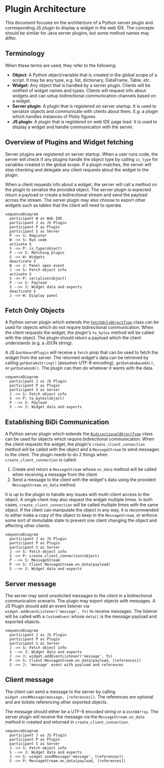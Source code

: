 # Plugin Architecture

This document focuses on the architecture of a Python server plugin and corresponding JS plugin to display a widget in the web IDE. The concepts should be similar for Java server plugins, but some method names may differ.

## Terminology

When these terms are used, they refer to the following:

- **Object**: A Python object/variable that is created in the global scope of a script. It may be any type, e.g. list, dictionary, DataFrame, Table, etc.
- **Widget**: Any object that is handled by a server plugin. Clients will be notified of widget names and types. Clients will request info about widgets and can setup bidirectional communication channels based on a widget.
- **Server plugin**: A plugin that is registered on server startup. It is used to serialize objects and communicate with clients about them. E.g. a plugin which handles instances of Plotly figures.
- **JS plugin**: A plugin that is registered on web IDE page load. It is used to display a widget and handle communication with the server.

## Overview of Plugins and Widget fetching

Server plugins are registered on server startup. When a user runs code, the server will check if any plugins handle the object type by calling `is_type` for variables created in the global scope. If a plugin matches, the server will stop checking and delegate any client requests about the widget to the plugin.

When a client requests info about a widget, the server will call a method on the plugin to serialize the provided object. The server plugin is expected return a payload or create a bidirectional stream and send the payload across the stream. The server plugin may also choose to export other widgets such as tables that the client will need to operate.

```mermaid
sequenceDiagram
  participant W as Web IDE
  participant J as JS Plugin
  participant P as Plugin
  participant S as Server
  P ->> S: Register
  W ->> S: Run code
  activate S
  S ->> P: is_type(object)
  P -->> S: Matching plugin
  S ->> W: Widgets
  deactivate S
  W ->> J: Panel open event
  J ->> S: Fetch object info
  activate S
  S ->> P: serialize(object)
  P -->> S: Payload
  S -->> J: Widget data and exports
  deactivate S
  J ->> W: Display panel
```

## Fetch Only Objects

A Python server plugin which extends the [`FetchOnlyObjectType`](https://github.com/deephaven/deephaven-plugin/blob/main/src/deephaven/plugin/object_type.py#L90) class can be used for objects which do not require bidirectional communication. When the client requests the widget, the plugin's `to_bytes` method will be called with the object. The plugin should return a payload which the client understands (e.g. a JSON string).

A JS `DashboardPlugin` will receive a `fetch` prop that can be used to fetch the widget from the server. The returned widget's data can be retrieved by calling `getDataAsString()` (assumes UTF-8 encoding), `getDataAsBase64()`, or `getDataAsU8()`. The plugin can then do whatever it wants with the data.

```mermaid
sequenceDiagram
  participant J as JS Plugin
  participant P as Plugin
  participant S as Server
  J ->> S: Fetch object info
  S ->> P: to_bytes(object)
  P -->> S: Payload
  S -->> J: Widget data and exports
```

## Establishing BiDi Communication

A Python server plugin which extends the [`BidirectionalObjectType`](https://github.com/deephaven/deephaven-plugin/blob/main/src/deephaven/plugin/object_type.py#L73) class can be used for objects which require bidirectional communication. When the client requests the widget, the plugin's `create_client_connection` method will be called with the object and a `MessageStream` to send messages to the client. The plugin needs to do 2 things when `create_client_connection` is called:

1. Create and return a `MessageStream` whose `on_data` method will be called when receiving a message from the client.
2. Send a message to the client with the widget's data using the provided `MessageStream.on_data` method.

It is up to the plugin to handle any issues with multi-client access to the object. A single client may also request the widget multiple times. In both cases, `create_client_connection` will be called multiple times with the same object. If the client can manipulate the object in any way, it is recommended to either make a copy of the object to keep in the `MessageStream`, or enforce some sort of immutable state to prevent one client changing the object and affecting other clients.

```mermaid
sequenceDiagram
  participant J as JS Plugin
  participant P as Plugin
  participant S as Server
  J ->> S: Fetch object info
  S ->> P: create_client_connection(object)
  P -->> S: MessageStream
  P ->> S: Client MessageStream.on_data(payload)
  S -->> J: Widget data and exports
```

## Server message

The server may send unsolicited messages to the client in a bidirectional communication scenario. The plugin may export objects with messages. A JS Plugin should add an event listener via `widget.addEventListener('message', fn)` to receive messages. The listener will be called with a `CustomEvent` whose `detail` is the message payload and exported objects.

```mermaid
sequenceDiagram
  participant J as JS Plugin
  participant P as Plugin
  participant S as Server
  J ->> S: Fetch object info
  S -->> J: Widget data and exports
  J ->> J: widget.addEventListener('message', fn)
  P ->> S: Client MessageStream.on_data(payload, [references])
  S ->> J: 'message' event with payload and references
```

## Client message

The client can send a message to the server by calling `widget.sendMessage(message, [references])`. The references are optional and are tickets referencing other exported objects.

The message should either be a UTF-8 encoded string or a `Uint8Array`. The server plugin will receive the message via the `MessageStream.on_data` method in created and returned in `create_client_connection`.

```mermaid
sequenceDiagram
  participant J as JS Plugin
  participant P as Plugin
  participant S as Server
  J ->> S: Fetch object info
  S -->> J: Widget data and exports
  J ->> S: widget.sendMessage('message', [references])
  S ->> P: MessageStream.on_data(payload, [references])
```
